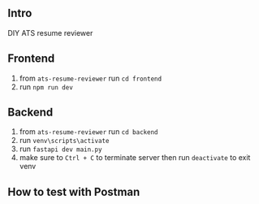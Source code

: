 ## Intro
DIY ATS resume reviewer

## Frontend
1. from `ats-resume-reviewer` run `cd frontend`
2. run `npm run dev`

## Backend
1. from `ats-resume-reviewer` run `cd backend`
2. run `venv\scripts\activate`
3. run `fastapi dev main.py`
4. make sure to `Ctrl + C` to terminate server then run `deactivate` to exit venv

## How to test with Postman
